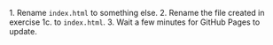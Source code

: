 1\. Rename `index.html` to something else.
2\. Rename the file created in exercise 1c. to `index.html`.
3\. Wait a few minutes for GitHub Pages to update.
